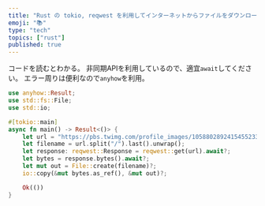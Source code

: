 ```yaml
---
title: "Rust の tokio, reqwest を利用してインターネットからファイルをダウンロードするサンプル"
emoji: "📚"
type: "tech"
topics: ["rust"]
published: true
---
```


コードを読むとわかる。
非同期APIを利用しているので、適宜`await`してください。
エラー周りは便利なので`anyhow`を利用。

```rust
use anyhow::Result;
use std::fs::File;
use std::io;

#[tokio::main]
async fn main() -> Result<()> {
    let url = "https://pbs.twimg.com/profile_images/1058802892415455233/_Fat5vje_400x400.jpg";
    let filename = url.split("/").last().unwrap();
    let response: reqwest::Response = reqwest::get(url).await?;
    let bytes = response.bytes().await?;
    let mut out = File::create(filename)?;
    io::copy(&mut bytes.as_ref(), &mut out)?;

    Ok(())
}
```
